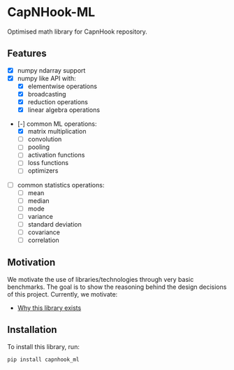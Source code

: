 # CapNHook-ML

Optimised math library for CapnHook repository.

## Features
- [x] numpy ndarray support
- [x] numpy like API with:
    - [x] elementwise operations
    - [x] broadcasting
    - [x] reduction operations
    - [x] linear algebra operations
- [-] common ML operations:
    - [x] matrix multiplication
    - [ ] convolution
    - [ ] pooling
    - [ ] activation functions
    - [ ] loss functions
    - [ ] optimizers
- [ ] common statistics operations:
    - [ ] mean
    - [ ] median
    - [ ] mode
    - [ ] variance
    - [ ] standard deviation
    - [ ] covariance
    - [ ] correlation

## Motivation

We motivate the use of libraries/technologies through very basic benchmarks. The goal is to show the reasoning behind the design decisions of this project. Currently, we motivate:
- [Why this library exists](motivation/numpy_slow_motivation/)

## Installation
To install this library, run:
```bash
pip install capnhook_ml
```